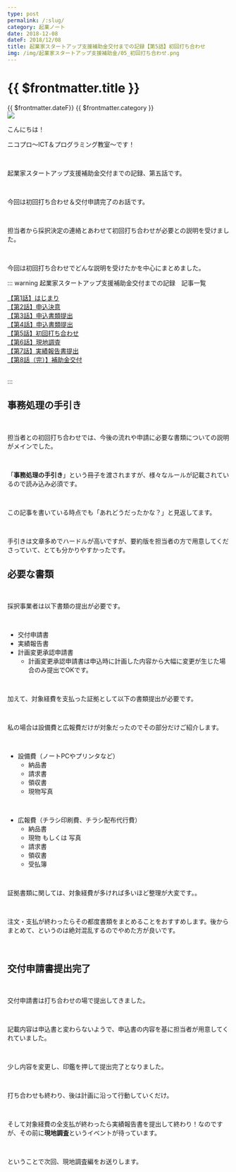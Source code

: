 ```yaml
---
type: post
permalink: /:slug/
category: 起業ノート
date: 2018-12-08
dateF: 2018/12/08
title: 起業家スタートアップ支援補助金交付までの記録【第5話】初回打ち合わせ
img: /img/起業家スタートアップ支援補助金/05_初回打ち合わせ.png
---
```


# {{ $frontmatter.title }}

<div>
<span class="post-date">{{ $frontmatter.dateF}}</span>
<span class="post-category">{{ $frontmatter.category }}</span>
</div>

<img class="post-in-image" src="/img/起業家スタートアップ支援補助金/05_初回打ち合わせ.png"/>

こんにちは！

ニコプロ～ICT＆プログラミング教室～です！

<br>

起業家スタートアップ支援補助金交付までの記録、第五話です。

<br>

今回は初回打ち合わせ＆交付申請完了のお話です。

<br>

担当者から採択決定の連絡とあわせて初回打ち合わせが必要との説明を受けました。

<br>

今回は初回打ち合わせでどんな説明を受けたかを中心にまとめました。

::: warning 起業家スタートアップ支援補助金交付までの記録　記事一覧
<br>

[【第1話】はじまり](/kigyoka-hojokin-1/)  
[【第2話】申込決意](/kigyoka-hojokin-2/)  
[【第3話】申込書類提出](/kigyoka-hojokin-3/)  
[【第4話】申込書類提出](/kigyoka-hojokin-4/)  
[【第5話】初回打ち合わせ](/kigyoka-hojokin-5/)  
[【第6話】現地調査](/kigyoka-hojokin-6/)  
[【第7話】実績報告書提出](/kigyoka-hojokin-7/)  
[【第8話（完）】補助金交付](/kigyoka-hojokin-8/)  

<br>
:::

## 事務処理の手引き

<br>

担当者との初回打ち合わせでは、今後の流れや申請に必要な書類についての説明がメインでした。

<br>

「**事務処理の手引き**」という冊子を渡されますが、様々なルールが記載されているので読み込み必須です。

<br>

この記事を書いている時点でも「あれどうだったかな？」と見返してます。

<br>

手引きは文章多めでハードルが高いですが、要約版を担当者の方で用意してくださっていて、とても分かりやすかったです。

## 必要な書類

<br>

採択事業者は以下書類の提出が必要です。

<br>

- 交付申請書
- 実績報告書
- 計画変更承認申請書
  - 計画変更承認申請書は申込時に計画した内容から大幅に変更が生じた場合のみ提出でOKです。

<br>

加えて、対象経費を支払った証拠として以下の書類提出が必要です。

<br>

私の場合は設備費と広報費だけが対象だったのでその部分だけご紹介します。　

<br>

- 設備費（ノートPCやプリンタなど）
  - 納品書
  - 請求書
  - 領収書
  - 現物写真

<br>

- 広報費（チラシ印刷費、チラシ配布代行費）
  - 納品書
  - 現物 もしくは 写真
  - 請求書
  - 領収書
  - 受払簿

<br>

証拠書類に関しては、対象経費が多ければ多いほど整理が大変です。。

<br>

注文・支払が終わったらその都度書類をまとめることをおすすめします。後からまとめて、というのは絶対混乱するのでやめた方が良いです。

<br>

## 交付申請書提出完了

<br>

交付申請書は打ち合わせの場で提出してきました。

<br>

記載内容は申込書と変わらないようで、申込書の内容を基に担当者が用意してくれていました。

<br>

少し内容を変更し、印鑑を押して提出完了となりました。

<br>

打ち合わせも終わり、後は計画に沿って行動していくだけ。

<br>

そして対象経費の全支払が終わったら実績報告書を提出して終わり！なのですが、その前に**現地調査**というイベントが待っています。

<br>

ということで次回、現地調査編をお送りします。
